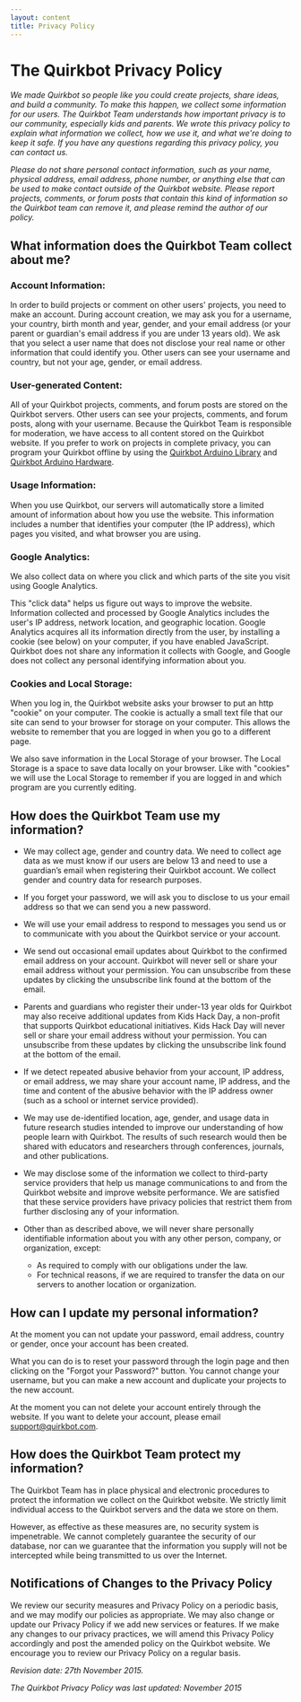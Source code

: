 ```yaml
---
layout: content
title: Privacy Policy
---
```


# The Quirkbot Privacy Policy

*We made Quirkbot so people like you could create projects, share ideas, and build a community. To make this happen, we collect some information for our users. The Quirkbot Team understands how important privacy is to our community, especially kids and parents. We wrote this privacy policy to explain what information we collect, how we use it, and what we're doing to keep it safe. If you have any questions regarding this privacy policy, you can contact us.*

*Please do not share personal contact information, such as your name, physical address, email address, phone number, or anything else that can be used to make contact outside of the Quirkbot website. Please report projects, comments, or forum posts that contain this kind of information so the Quirkbot team can remove it, and please remind the author of our policy.*

## What information does the Quirkbot Team collect about me?

### Account Information:
In order to build projects or comment on other users' projects, you need to make an account. During account creation, we may ask you for a username, your country, birth month and year, gender, and your email address (or your parent or guardian's email address if you are under 13 years old). We ask that you select a user name that does not disclose your real name or other information that could identify you. Other users can see your username and country, but not your age, gender, or email address.

### User-generated Content:
All of your Quirkbot projects, comments, and forum posts are stored on the Quirkbot servers. Other users can see your projects, comments, and forum posts, along with your username. Because the Quirkbot Team is responsible for moderation, we have access to all content stored on the Quirkbot website. If you prefer to work on projects in complete privacy, you can program your Quirkbot offline by using the [Quirkbot Arduino Library](https://github.com/Quirkbot/QuirkbotArduinoLibrary/releases/latest) and [Quirkbot Arduino Hardware](https://github.com/Quirkbot/QuirkbotArduinoHardware/releases/latest).

### Usage Information:
When you use Quirkbot, our servers will automatically store a limited amount of information about how you use the website. This information includes a number that identifies your computer (the IP address), which pages you visited, and what browser you are using.

### Google Analytics:
We also collect data on where you click and which parts of the site you visit using Google Analytics.

This "click data" helps us figure out ways to improve the website. Information collected and processed by Google Analytics includes the user's IP address, network location, and geographic location. Google Analytics acquires all its information directly from the user, by installing a cookie (see below) on your computer, if you have enabled JavaScript. Quirkbot does not share any information it collects with Google, and Google does not collect any personal identifying information about you.

### Cookies and Local Storage:
When you log in, the Quirkbot website asks your browser to put an http "cookie" on your computer. The cookie is actually a small text file that our site can send to your browser for storage on your computer. This allows the website to remember that you are logged in when you go to a different page.

We also save information in the Local Storage of your browser. The Local Storage is a space to save data locally on your browser. Like with "cookies" we will use the Local Storage to remember if you are logged in and which program are you currently editing.

## How does the Quirkbot Team use my information?

* We may collect age, gender and country data. We need to collect age data as we must know if our users are below 13 and need to use a guardian’s email when registering their Quirkbot account. We collect gender and country data for research purposes.

* If you forget your password, we will ask you to disclose to us your email address so that we can send you a new password.

* We will use your email address to respond to messages you send us or to communicate with you about the Quirkbot service or your account.

* We send out occasional email updates about Quirkbot to the confirmed email address on your account. Quirkbot will never sell or share your email address without your permission. You can unsubscribe from these updates by clicking the unsubscribe link found at the bottom of the email.

* Parents and guardians who register their under-13 year olds for Quirkbot may also receive additional updates from Kids Hack Day, a non-profit that supports Quirkbot educational initiatives. Kids Hack Day will never sell or share your email address without your permission. You can unsubscribe from these updates by clicking the unsubscribe link found at the bottom of the email.

* If we detect repeated abusive behavior from your account, IP address, or email address, we may share your account name, IP address, and the time and content of the abusive behavior with the IP address owner (such as a school or internet service provided).

* We may use de-identified location, age, gender, and usage data in future research studies intended to improve our understanding of how people learn with Quirkbot. The results of such research would then be shared with educators and researchers through conferences, journals, and other publications.

* We may disclose some of the information we collect to third-party service providers that help us manage communications to and from the Quirkbot website and improve website performance. We are satisfied that these service providers have privacy policies that restrict them from further disclosing any of your information.

* Other than as described above, we will never share personally identifiable information about you with any other person, company, or organization, except:
	* As required to comply with our obligations under the law.
	* For technical reasons, if we are required to transfer the data on our servers to another location or organization.

## How can I update my personal information?
At the moment you can not update your password, email address, country or gender, once your account has been created.

What you can do is to reset your password through the login page and then clicking on the "Forgot your Password?" button. You cannot change your username, but you can make a new account and duplicate your projects to the new account.

At the moment you can not delete your account entirely through the website. If you want to delete your account, please email support@quirkbot.com.

## How does the Quirkbot Team protect my information?

The Quirkbot Team has in place physical and electronic procedures to protect the information we collect on the Quirkbot website. We strictly limit individual access to the Quirkbot servers and the data we store on them.

However, as effective as these measures are, no security system is impenetrable. We cannot completely guarantee the security of our database, nor can we guarantee that the information you supply will not be intercepted while being transmitted to us over the Internet.

## Notifications of Changes to the Privacy Policy

We review our security measures and Privacy Policy on a periodic basis, and we may modify our policies as appropriate. We may also change or update our Privacy Policy if we add new services or features. If we make any changes to our privacy practices, we will amend this Privacy Policy accordingly and post the amended policy on the Quirkbot website. We encourage you to review our Privacy Policy on a regular basis.

*Revision date: 27th November 2015.*

*The Quirkbot Privacy Policy was last updated: November 2015*
